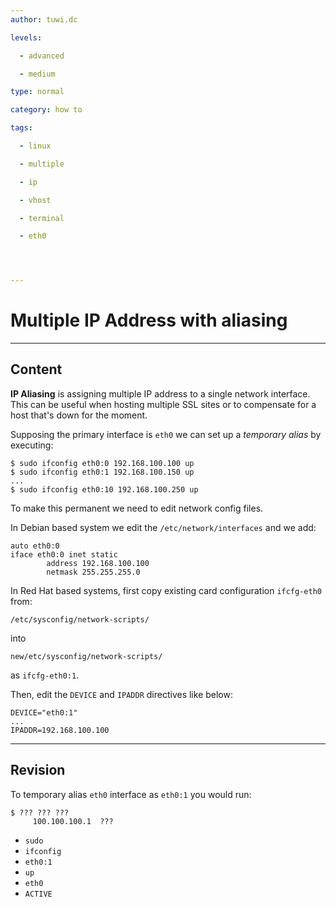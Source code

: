 ```yaml
---
author: tuwi.dc

levels:

  - advanced

  - medium

type: normal

category: how to

tags:

  - linux

  - multiple

  - ip

  - vhost

  - terminal

  - eth0




---
```


# Multiple IP Address with aliasing

---

## Content

**IP Aliasing** is assigning multiple IP address to a single network interface. This can be useful when hosting multiple SSL sites or to compensate for a host that's down for the moment.

Supposing the primary interface is `eth0` we can set up a _temporary alias_ by executing:

```
$ sudo ifconfig eth0:0 192.168.100.100 up
$ sudo ifconfig eth0:1 192.168.100.150 up
...
$ sudo ifconfig eth0:10 192.168.100.250 up
```

To make this permanent we need to edit network config files.

In Debian based system we edit the `/etc/network/interfaces` and we add:

```
auto eth0:0
iface eth0:0 inet static
        address 192.168.100.100
        netmask 255.255.255.0
```

In Red Hat based systems, first copy existing card configuration `ifcfg-eth0` from:

```
/etc/sysconfig/network-scripts/
```

into

```
new/etc/sysconfig/network-scripts/
```

as `ifcfg-eth0:1`.

Then, edit the `DEVICE` and `IPADDR` directives like below:

```
DEVICE="eth0:1"
...
IPADDR=192.168.100.100
```

---

## Revision

To temporary alias `eth0` interface as `eth0:1` you would run:

```
$ ??? ??? ???
     100.100.100.1  ???
```

- `sudo`
- `ifconfig`
- `eth0:1`
- `up`
- `eth0`
- `ACTIVE`
